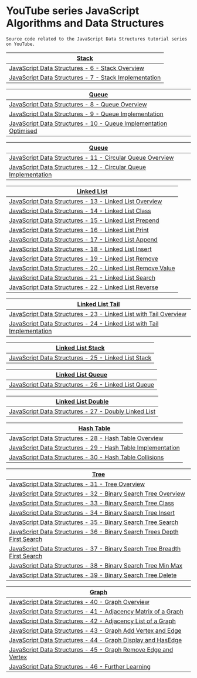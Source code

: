 # YouTube series JavaScript Algorithms and Data Structures
    Source code related to the JavaScript Data Structures tutorial series on YouTube.

| [Stack](stack-array.js)| 
|--|
|[JavaScript Data Structures - 6 - Stack Overview](https://youtu.be/a1fyufVlLmk) |
|[JavaScript Data Structures - 7 - Stack Implementation](https://youtu.be/SbjATifB2M8)|

|[Queue](queue-array.js)|
|--|
|[JavaScript Data Structures - 8 - Queue Overview](https://youtu.be/ex8EHl5fq1o)|
|[JavaScript Data Structures - 9 - Queue Implementation](https://youtu.be/NuBWJ7kIlDg)|
|[JavaScript Data Structures - 10 - Queue Implementation Optimised](https://youtu.be/ba15sgOiAOg)|

|[Queue](queue-circular.js)|
|--|
|[JavaScript Data Structures - 11 - Circular Queue Overview](https://youtu.be/ngNJps_RUg8)|
|[JavaScript Data Structures - 12 - Circular Queue Implementation](https://youtu.be/oIR_DOOOACk)|

|[Linked List](linked-list.js)|
|--|
|[JavaScript Data Structures - 13 - Linked List Overview](https://youtu.be/3OsxH-huRc4)|
|[JavaScript Data Structures - 14 - Linked List Class](https://youtu.be/Tggvw4QlA9U)|
|[JavaScript Data Structures - 15 - Linked List Prepend](https://youtu.be/NAPQ0ua02CA)|
|[JavaScript Data Structures - 16 - Linked List Print](https://youtu.be/A-9tzPuE1eA)|
|[JavaScript Data Structures - 17 - Linked List Append](https://youtu.be/3e6Xfnr5ME8)|
|[JavaScript Data Structures - 18 - Linked List Insert](https://youtu.be/Sd9Nps5nAdU)|
|[JavaScript Data Structures - 19 - Linked List Remove](https://youtu.be/D_kWagEfcx8)|
|[JavaScript Data Structures - 20 - Linked List Remove Value](https://youtu.be/RgrIXX3E2mY)|
|[JavaScript Data Structures - 21 - Linked List Search](https://youtu.be/ZRIJuAIGJ4M)|
|[JavaScript Data Structures - 22 - Linked List Reverse](https://youtu.be/S9kMVEUg-x4)|

|[Linked List Tail](linked-list-tail.js)|
|--|
|[JavaScript Data Structures - 23 - Linked List with Tail Overview](https://youtu.be/sw7fCZeFTdc)|
|[JavaScript Data Structures - 24 - Linked List with Tail Implementation](https://youtu.be/ADZfDxftXQ0)|

|[Linked List Stack](linked-list-stack.js)|
|--|
|[JavaScript Data Structures - 25 - Linked List Stack](https://youtu.be/-0ZIresFUZI)|

|[Linked List Queue](linked-list-queue.js)|
|--|
|[JavaScript Data Structures - 26 - Linked List Queue](https://youtu.be/15q-fLZqo_0)|

|[Linked List Double](linked-list-double.js)|
|--|
|[JavaScript Data Structures - 27 - Doubly Linked List](https://youtu.be/MZhQB8R33xw)|

|[Hash Table](hash-table.js)|
|--|
|[JavaScript Data Structures - 28 - Hash Table Overview](https://youtu.be/-Df9ipREbuM)|
|[JavaScript Data Structures - 29 - Hash Table Implementation](https://youtu.be/y3CcHKEM8r8)|
|[JavaScript Data Structures - 30 - Hash Table Collisions](https://youtu.be/kTh5nAqCkOA)|

|[Tree](binary-search-tree.js)|
|--|
|[JavaScript Data Structures - 31 - Tree Overview](https://youtu.be/c-LEpmYikFY)|
|[JavaScript Data Structures - 32 - Binary Search Tree Overview](https://youtu.be/-ZMm8xX-Vrs)|
|[JavaScript Data Structures - 33 - Binary Search Tree Class](https://youtu.be/kIVkBsfB-SM)|
|[JavaScript Data Structures - 34 - Binary Search Tree Insert](https://youtu.be/zOgsIjM-a7g)|
|[JavaScript Data Structures - 35 - Binary Search Tree Search](https://youtu.be/lml2E9SIJHo)|
|[JavaScript Data Structures - 36 - Binary Search Trees Depth First Search](https://youtu.be/n6_Ruq1qvjU)|
|[JavaScript Data Structures - 37 - Binary Search Tree Breadth First Search](https://youtu.be/H0i3gk1h0lI)|
|[JavaScript Data Structures - 38 - Binary Search Tree Min Max](https://youtu.be/mrzE5SqzoQY)|
|[JavaScript Data Structures - 39 - Binary Search Tree Delete](https://youtu.be/80GhW9X1MGI)|

|[Graph](graph.js)|
|--|
|[JavaScript Data Structures - 40 - Graph Overview](https://youtu.be/bLtm94mvfjE)|
|[JavaScript Data Structures - 41 - Adjacency Matrix of a Graph](https://youtu.be/Gqwt45cHyoQ)|
|[JavaScript Data Structures - 42 - Adjacency List of a Graph](https://youtu.be/O7BtCGkkPBY)|
|[JavaScript Data Structures - 43 - Graph Add Vertex and Edge](https://youtu.be/Yy7T4bLhqUg)|
|[JavaScript Data Structures - 44 - Graph Display and HasEdge](https://youtu.be/TQ1LlaRHaow)|  
|[JavaScript Data Structures - 45 - Graph Remove Edge and Vertex](https://youtu.be/75JAn8ejI_I)|  
|[JavaScript Data Structures - 46 - Further Learning](https://youtu.be/kRYZmOZDlY0)|  
